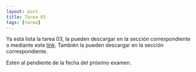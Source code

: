 ```yaml
---
layout: post
title: Tarea 03
tags: [tarea]
---
```


Ya está lista la tarea 03, la pueden descargar en la sección correspondiente o mediante este [link](https://drive.google.com/file/d/1LS7eF0aCSpKE05q3R07yuZ7zl9l3BaYq/view?usp=sharing). También la pueden descargar en la sección correspondiente.

Esten al pendiente de la fecha del próximo examen.

